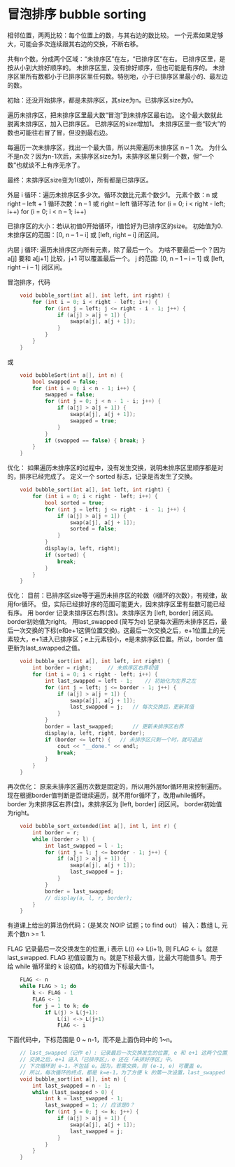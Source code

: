 # 冒泡排序 bubble sorting

相邻位置，两两比较：每个位置上的数，与其右边的数比较。
一个元素如果足够大，可能会多次连续跟其右边的交换，不断右移。

共有n个数。分成两个区域：“未排序区”在左，“已排序区”在右。
已排序区里，是按从小到大排好顺序的。
未排序区里，没有排好顺序，但也可能是有序的。
未排序区里所有数都小于已排序区里任何数。特别地，小于已排序区里最小的、最左边的数。

初始：还没开始排序，都是未排序区，其size为n。已排序区size为0。

遍历未排序区，把未排序区里最大数“冒泡”到未排序区最右边。
这个最大数就此脱离未排序区，加入已排序区。
已排序区的size增加1。
未排序区里一些“较大”的数也可能往右冒了冒，但没到最右边。

每遍历一次未排序区，找出一个最大值，所以共需遍历未排序区 n – 1 次。
为什么不是n次？因为n-1次后，未排序区size为1，未排序区里只剩一个数，但“一个数”也就谈不上有序无序了。

最终：未排序区size变为1(或0)，所有都是已排序区。

外层 i 循环：遍历未排序区多少次。循环次数比元素个数少1。
元素个数：n 或 right – left + 1
循环次数：n – 1 或 right – left
循环写法
for (i = 0; i < right - left; i++)
for (i = 0; i < n – 1; i++)

已排序区的大小：若i从初值0开始循环，i值恰好为已排序区的size。
初始值为0.
未排序区的范围：[0, n – 1 – i] 或 [left, right – i] 闭区间。

内层 j 循环: 遍历未排序区内所有元素，除了最后一个。
为啥不要最后一个？因为 a[j] 要和 a[j+1] 比较，j+1 可以覆盖最后一个。
j 的范围: [0, n – 1 – i – 1] 或 [left, right – i – 1] 闭区间。





冒泡排序，代码

```cpp
    void bubble_sort(int a[], int left, int right) {
        for (int i = 0; i < right - left; i++) {
            for (int j = left; j <= right - i - 1; j++) {
                if (a[j] > a[j + 1]) {
                    swap(a[j], a[j + 1]);
                }
            }
        }
    }
```

或

```cpp
    void bubbleSort(int a[], int n) {
        bool swapped = false;
        for (int i = 0; i < n - 1; i++) {
            swapped = false;
            for (int j = 0; j < n - 1 - i; j++) {
                if (a[j] > a[j + 1]) {
                    swap(a[j], a[j + 1]);
                    swapped = true;
                }
            }
            if (swapped == false) { break; }
        }
    }
```

优化：
如果遍历未排序区的过程中，没有发生交换，说明未排序区里顺序都是对的，排序已经完成了。
定义一个 sorted 标志，记录是否发生了交换。

```cpp
    void bubble_sort(int a[], int left, int right) {
        for (int i = 0; i < right - left; i++) {
            bool sorted = true;
            for (int j = left; j <= right - i - 1; j++) {
                if (a[j] > a[j + 1]) {
                    swap(a[j], a[j + 1]);
                    sorted = false;
                }
            }
            display(a, left, right);
            if (sorted) {
                break;
            }
        }
    }
```

优化：
目前：已排序区size等于遍历未排序区的轮数（i循环的次数），有规律，故用for循环。
但，实际已经排好序的范围可能更大，因未排序区里有些数可能已经有序。
用 border 记录未排序区右界(含)。未排序区为 [left, border] 闭区间。
border初始值为right。
用last_swapped (简写为e) 记录每次遍历未排序区后，最后一次交换的下标(e和e+1这俩位置交换)。这最后一次交换之后，e+1位置上的元素较大，e+1进入已排序区；e上元素较小，e是未排序区位置。所以，border 值更新为last_swapped之值。

```cpp
    void bubble_sort(int a[], int left, int right) {
        int border = right;		// 未排序区右界初值
        for (int i = 0; i < right - left; i++) {
            int last_swapped = left - 1;	// 初始化为左界之左
            for (int j = left; j <= border - 1; j++) {
                if (a[j] > a[j + 1]) {
                    swap(a[j], a[j + 1]);
                    last_swapped = j;	// 每次交换后，更新其值
                }
            }
            border = last_swapped;		// 更新未排序区右界
            display(a, left, right, border);
            if (border <= left) {   // 未排序区只剩一个时，就可退出
                cout << "__done." << endl;
                break;
            }
        }
    }
```


再次优化：
原来未排序区遍历次数是固定的，所以用外层for循环用来控制遍历。现在根据border值判断是否继续遍历，就不用for循环了，改用while循环。
border 为未排序区右界(含)。未排序区为 [left, border] 闭区间。
border初始值为right。

```cpp
    void bubble_sort_extended(int a[], int l, int r) {
        int border = r;
        while (border > l) {
            int last_swapped = l - 1;
            for (int j = l; j <= border - 1; j++) {
                if (a[j] > a[j + 1]) {
                    swap(a[j], a[j + 1]);
                    last_swapped = j;
                }
            }
            border = last_swapped;
            // display(a, l, r, border);
        }
    }
```


有道课上给出的算法伪代码：（是某次 NOIP 试题；to find out）
输入：数组 L, 元素个数n >= 1.

FLAG 记录最后一次交换发生的位置, i 表示 L(i) <-> L(i+1), 则 FLAG <- i。就是 last_swapped.
FLAG 初值设置为 n。就是下标最大值，比最大可能值多1。用于给 while 循环里的 k 设初值。k的初值为下标最大值-1。

```cpp
    FLAG <- n
    while FLAG > 1; do
        k <- FLAG - 1
        FLAG <- 1
        for j = 1 to k; do
            if L(j) > L(j+1):
                L(i) <-> L(j+1)
                FLAG <- i
```

下面代码中，下标范围是 0 ~ n-1，而不是上面伪码中的 1~n。

```cpp
    // last_swapped（记作 e）: 记录最后一次交换发生的位置, e 和 e+1 这两个位置交换。
    // 交换之后，e+1 进入「已排序区」，e 还在「未排好序区」中。
    // 下次循环到 e-1，不包括 e。因为，若需交换，则 (e-1, e) 可覆盖 e。
    // 所以，每次循环的终点，都是 k=e-1。为了方便 k 的第一次设置，last_swapped 的初值设为 n-1，是「下标最大值」。
    void bubble_sort(int a[], int n) {
        int last_swapped = n - 1;
        while (last_swapped > 0) {
            int k = last_swapped - 1;
            last_swapped = 1; // 应该是0？
            for (int j = 0; j <= k; j++) {
                if (a[j] > a[j + 1]) {
                    swap(a[j], a[j + 1]);
                    last_swapped = j;
                }
            }
        }
    }
```
